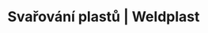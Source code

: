 ---
Link: "file:/Users/vinayakpatel/Downloads/www.weldplast.cz/produkty/svarovani-plastu/podlahove-krytiny/rucni-pristroje64"
product_name: "null"
product_id: "null"
title: "Svařování plastů | Weldplast"
product_desc: ""
product_specs: ""
product_downloads: ""
href: ""
accessories: ""
similar_products: ""
---